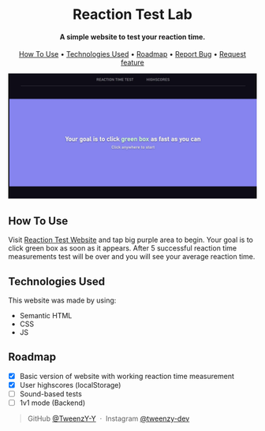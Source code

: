 
<h1 align="center">
  Reaction Test Lab
</h1>

<h4 align="center">A simple website to test your reaction time</a>.</h4>

<p align="center">
  <a href="#how-to-use">How To Use</a> •
  <a href="#technologies-used">Technologies Used</a> •
  <a href="#roadmap">Roadmap</a> •
  <a href="https://github.com/TweenzY-Y/reaction-test-lab/issues">Report Bug</a> •
  <a href="https://github.com/TweenzY-Y/reaction-test-lab/issues">Request feature</a>
</p>

![screenshot](https://raw.githubusercontent.com/TweenzY-Y/reaction-test-lab/main/previews/preview-desktop.JPG)

## How To Use

Visit [Reaction Test Website](https://reaction-test-lab.vercel.app/) and tap big purple area to begin. Your goal is to click green box as soon as it appears. After 5 successful reaction time measurements test will be over and you will see your average reaction time.

## Technologies Used

This website was made by using:

- Semantic HTML
- CSS
- JS

## Roadmap

- [x] Basic version of website with working reaction time measurement
- [x] User highscores (localStorage)
- [ ] Sound-based tests
- [ ] 1v1 mode (Backend)

> GitHub [@TweenzY-Y](https://github.com/TweenzY-Y) &nbsp;&middot;&nbsp;
> Instagram [@tweenzy-dev](https://www.instagram.com/tweenzy_dev/)

